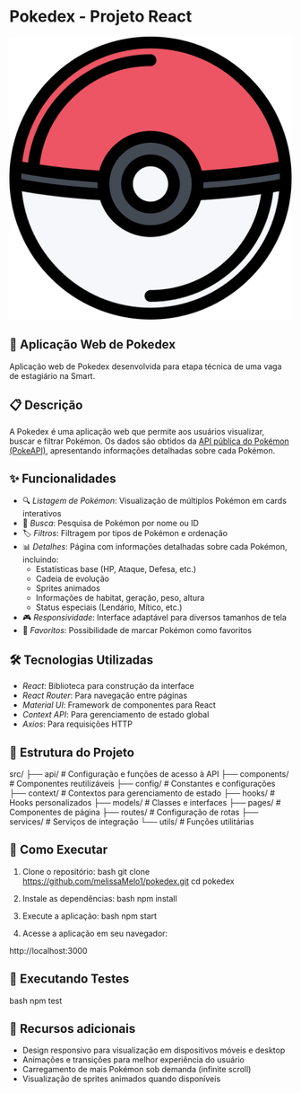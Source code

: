 # Pokedex - Projeto React

![Pokeball](src/pokebola.png)

## 📱 Aplicação Web de Pokedex

Aplicação web de Pokedex desenvolvida para etapa técnica de uma vaga de estagiário na Smart.

## 📋 Descrição

A Pokedex é uma aplicação web que permite aos usuários visualizar, buscar e filtrar Pokémon. Os dados são obtidos da [API pública do Pokémon (PokeAPI)](https://pokeapi.co/), apresentando informações detalhadas sobre cada Pokémon.

## ✨ Funcionalidades

- 🔍 *Listagem de Pokémon*: Visualização de múltiplos Pokémon em cards interativos
- 🔎 *Busca*: Pesquisa de Pokémon por nome ou ID
- 🏷 *Filtros*: Filtragem por tipos de Pokémon e ordenação
- 📊 *Detalhes*: Página com informações detalhadas sobre cada Pokémon, incluindo:
  - Estatísticas base (HP, Ataque, Defesa, etc.)
  - Cadeia de evolução
  - Sprites animados
  - Informações de habitat, geração, peso, altura
  - Status especiais (Lendário, Mítico, etc.)
- 🎮 *Responsividade*: Interface adaptável para diversos tamanhos de tela
- 💖 *Favoritos*: Possibilidade de marcar Pokémon como favoritos

## 🛠 Tecnologias Utilizadas

- *React*: Biblioteca para construção da interface
- *React Router*: Para navegação entre páginas
- *Material UI*: Framework de componentes para React
- *Context API*: Para gerenciamento de estado global
- *Axios*: Para requisições HTTP

## 📁 Estrutura do Projeto


src/
├── api/           # Configuração e funções de acesso à API
├── components/    # Componentes reutilizáveis 
├── config/        # Constantes e configurações 
├── context/       # Contextos para gerenciamento de estado
├── hooks/         # Hooks personalizados
├── models/        # Classes e interfaces
├── pages/         # Componentes de página
├── routes/        # Configuração de rotas
├── services/      # Serviços de integração
└── utils/         # Funções utilitárias


## 🚀 Como Executar

1. Clone o repositório:
bash
git clone https://github.com/melissaMelo1/pokedex.git
cd pokedex


2. Instale as dependências:
bash
npm install


3. Execute a aplicação:
bash
npm start


4. Acesse a aplicação em seu navegador:

http://localhost:3000


## 🧪 Executando Testes

bash
npm test


## 🌟 Recursos adicionais

- Design responsivo para visualização em dispositivos móveis e desktop
- Animações e transições para melhor experiência do usuário
- Carregamento de mais Pokémon sob demanda (infinite scroll)
- Visualização de sprites animados quando disponíveis
